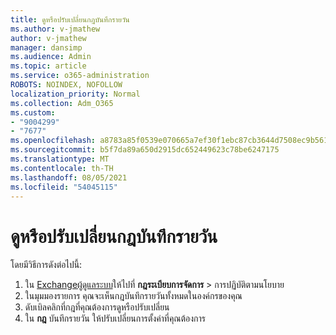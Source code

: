 ```yaml
---
title: ดูหรือปรับเปลี่ยนกฎบันทึกรายวัน
ms.author: v-jmathew
author: v-jmathew
manager: dansimp
ms.audience: Admin
ms.topic: article
ms.service: o365-administration
ROBOTS: NOINDEX, NOFOLLOW
localization_priority: Normal
ms.collection: Adm_O365
ms.custom:
- "9004299"
- "7677"
ms.openlocfilehash: a8783a85f0539e070665a7ef30f1ebc87cb3644d7508ec9b561ad17200c97505
ms.sourcegitcommit: b5f7da89a650d2915dc652449623c78be6247175
ms.translationtype: MT
ms.contentlocale: th-TH
ms.lasthandoff: 08/05/2021
ms.locfileid: "54045115"
---
```

# <a name="view-or-modify-a-journal-rule"></a>ดูหรือปรับเปลี่ยนกฎบันทึกรายวัน

โดยมีวิธีการดังต่อไปนี้:

1. ใน [Exchangeผู้ดูแลระบบ](https://go.microsoft.com/fwlink/p/?linkid=2059104)ให้ไปที่ **กฎระเบียบการจัดการ**  >  การปฏิบัติตามนโยบาย
2. ในมุมมองรายการ คุณจะเห็นกฎบันทึกรายวันทั้งหมดในองค์กรของคุณ
3. ดับเบิลคลิกที่กฎที่คุณต้องการดูหรือปรับเปลี่ยน
4. ใน **กฎ** บันทึกรายวัน ให้ปรับเปลี่ยนการตั้งค่าที่คุณต้องการ
